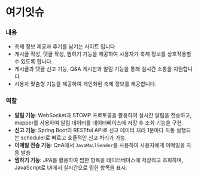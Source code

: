 # 여기잇슈

### 내용

- 축제 정보 제공과 후기를 남기는 사이트 입니다
- 게시글 작성, 댓글 작성, 찜하기 기능을 제공하여 사용자가 축제 정보를 상호작용할 수 있도록 합니다.
- 게시글과 댓글 신고 기능, Q&A 게시판과 알림 기능을 통해 실시간 소통을 지원합니다.
- 사용자 맞춤형 기능을 제공하여 개인화된 축제 정보를 제공합니다.

### 역할

- **알림 기능**: WebSocket과 STOMP 프로토콜을 활용하여 실시간 알림을 전송하고, mapper를 사용하여 알림 데이터를 데이터베이스에 저장 후 조회 기능을 구현.
- **신고 기능**: Spring Boot의 RESTful API로 신고 데이터 처리 1분마다 자동 실행되는 scheduler로 빠르고 효율적인 신고 처리가 가능.
- **이메일 전송 기능**: QnA에서 `JavaMailSender`를 사용하여 사용자에게 이메일을 자동 발송
- **찜하기 기능**: JPA를 활용하여 찜한 항목을 데이터베이스에 저장하고 조회하며, JavaScript로 UI에서 실시간으로 찜한 항목을 표시.
